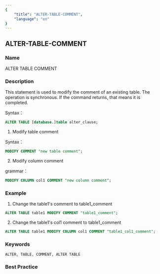 ```yaml
---
{
    "title": "ALTER-TABLE-COMMENT",
    "language": "en"
}
---
```


## ALTER-TABLE-COMMENT

### Name

ALTER TABLE COMMENT

### Description

This statement is used to modify the comment of an existing table. The operation is synchronous. If the command returns, that means it is completed.

Syntax：

```sql
ALTER TABLE [database.]table alter_clause;
```

1. Modify table comment

Syntax：

```sql
MODIFY COMMENT "new table comment";
```

2. Modify column comment

grammar：

```sql
MODIFY COLUMN col1 COMMENT "new column comment";
```

### Example

1. Change the table1's comment to table1_comment

```sql
ALTER TABLE table1 MODIFY COMMENT "table1_comment";
```

2. Change the table1's col1 comment to table1_comment

```sql
ALTER TABLE table1 MODIFY COLUMN col1 COMMENT "table1_col1_comment";
```

### Keywords

```text
ALTER, TABLE, COMMENT, ALTER TABLE
```

### Best Practice

